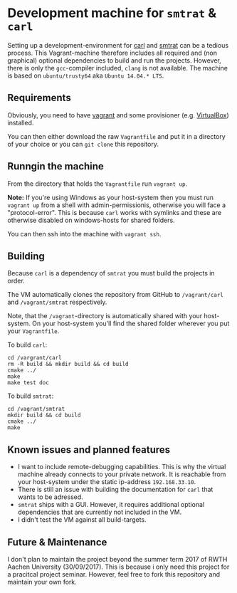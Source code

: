 # Development machine for `smtrat` & `carl`

Setting up a development-environment for [carl](https://github.com/smtrat/carl) and [smtrat](https://github.com/smtrat/smtrat) can be a tedious process. This Vagrant-machine therefore includes all required and (non graphical) optional dependencies to build and run the projects. However, there is only the `gcc`-compiler included, `clang` is not available. The machine is based on `ubuntu/trusty64` aka `Ubuntu 14.04.* LTS`.

## Requirements

Obviously, you need to have [vagrant](https://www.vagrantup.com/) and some provisioner (e.g. [VirtualBox](https://www.virtualbox.org/)) installed.

You can then either download the raw `Vagrantfile` and put it in a directory of your choice or you can `git clone` this repository.

## Runngin the machine

From the directory that holds the `Vagrantfile` run `vagrant up`.

**Note:** If you're using Windows as your host-system then you must run `vagrant up` from a shell with admin-permissionis, otherwise you will face a "protocol-error". This is because `carl` works with symlinks and these are otherwise disabled on windows-hosts for shared folders.

You can then ssh into the machine with `vagrant ssh`.

## Building

Because `carl` is a dependency of `smtrat` you must build the projects in order.

The VM automatically clones the repository from GitHub to `/vagrant/carl` and `/vagrant/smtrat` respectively.

Note, that the `/vagrant`-directory is automatically shared with your host-system. On your host-system you'll find the shared folder wherever you put your `Vagrantfile`.

To build `carl`:
```
cd /vargrant/carl
rm -R build && mkdir build && cd build
cmake ../
make
make test doc
```

To build `smtrat`:
```
cd /vagrant/smtrat
mkdir build && cd build
cmake ../
make
```

## Known issues and planned features

* I want to include remote-debugging capabilities. This is why the virtual machine already connects to your private network. It is reachable from your host-system under the static ip-address `192.168.33.10`.
* There is still an issue with building the documentation for `carl` that wants to be adressed.
* `smtrat` ships with a GUI. However, it requires additional optional dependencies that are currently not included in the VM. 
* I didn't test the VM against all build-targets.

## Future & Maintenance

I don't plan to maintain the project beyond the summer term 2017 of RWTH Aachen University (30/09/2017). This is because i only need this project for a pracitcal project seminar. However, feel free to fork this repository and maintain your own fork.
